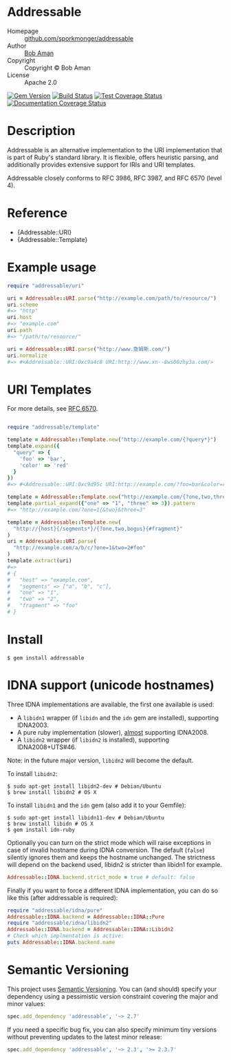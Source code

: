 # Addressable

<dl>
  <dt>Homepage</dt><dd><a href="https://github.com/sporkmonger/addressable">github.com/sporkmonger/addressable</a></dd>
  <dt>Author</dt><dd><a href="mailto:bob@sporkmonger.com">Bob Aman</a></dd>
  <dt>Copyright</dt><dd>Copyright © Bob Aman</dd>
  <dt>License</dt><dd>Apache 2.0</dd>
</dl>

[![Gem Version](https://img.shields.io/gem/dt/addressable.svg)][gem]
[![Build Status](https://github.com/sporkmonger/addressable/workflows/CI/badge.svg)][actions]
[![Test Coverage Status](https://img.shields.io/coveralls/sporkmonger/addressable.svg)][coveralls]
[![Documentation Coverage Status](https://inch-ci.org/github/sporkmonger/addressable.svg?branch=master)][inch]

[gem]: https://rubygems.org/gems/addressable
[actions]: https://github.com/sporkmonger/addressable/actions
[coveralls]: https://coveralls.io/r/sporkmonger/addressable
[inch]: https://inch-ci.org/github/sporkmonger/addressable

# Description

Addressable is an alternative implementation to the URI implementation
that is part of Ruby's standard library. It is flexible, offers heuristic
parsing, and additionally provides extensive support for IRIs and URI templates.

Addressable closely conforms to RFC 3986, RFC 3987, and RFC 6570 (level 4).

# Reference

- {Addressable::URI}
- {Addressable::Template}

# Example usage

```ruby
require "addressable/uri"

uri = Addressable::URI.parse("http://example.com/path/to/resource/")
uri.scheme
#=> "http"
uri.host
#=> "example.com"
uri.path
#=> "/path/to/resource/"

uri = Addressable::URI.parse("http://www.詹姆斯.com/")
uri.normalize
#=> #<Addressable::URI:0xc9a4c8 URI:http://www.xn--8ws00zhy3a.com/>
```


# URI Templates

For more details, see [RFC 6570](https://www.rfc-editor.org/rfc/rfc6570.txt).


```ruby

require "addressable/template"

template = Addressable::Template.new("http://example.com/{?query*}")
template.expand({
  "query" => {
    'foo' => 'bar',
    'color' => 'red'
  }
})
#=> #<Addressable::URI:0xc9d95c URI:http://example.com/?foo=bar&color=red>

template = Addressable::Template.new("http://example.com/{?one,two,three}")
template.partial_expand({"one" => "1", "three" => 3}).pattern
#=> "http://example.com/?one=1{&two}&three=3"

template = Addressable::Template.new(
  "http://{host}{/segments*}/{?one,two,bogus}{#fragment}"
)
uri = Addressable::URI.parse(
  "http://example.com/a/b/c/?one=1&two=2#foo"
)
template.extract(uri)
#=>
# {
#   "host" => "example.com",
#   "segments" => ["a", "b", "c"],
#   "one" => "1",
#   "two" => "2",
#   "fragment" => "foo"
# }
```

# Install

```console
$ gem install addressable
```

# IDNA support (unicode hostnames)

Three IDNA implementations are available, the first one available is used:
- A `libidn1` wrapper (if `libidn` and the `idn` gem are installed), supporting IDNA2003.
- A pure ruby implementation (slower), [almost](https://github.com/sporkmonger/addressable/issues/491) supporting IDNA2008.
- A `libidn2` wrapper (if `libidn2` is installed), supporting IDNA2008+UTS#46.

Note: in the future major version, `libidn2` will become the default.

To install `libidn2`:

```console
$ sudo apt-get install libidn2-dev # Debian/Ubuntu
$ brew install libidn2 # OS X
```

To install `libidn1` and the `idn` gem (also add it to your Gemfile):

```console
$ sudo apt-get install libidn11-dev # Debian/Ubuntu
$ brew install libidn # OS X
$ gem install idn-ruby
```

Optionally you can turn on the strict mode which will raise exceptions in case of invalid hostname during IDNA conversion. The default (`false`) silently ignores them and keeps the hostname unchanged. The strictness will depend on the backend used, libidn2 is stricter than libidn1 for example.
```ruby
Addressable::IDNA.backend.strict_mode = true # default: false
```

Finally if you want to force a different IDNA implementation, you can do so like this (after addressable is required):

```ruby
require "addressable/idna/pure"
Addressable::IDNA.backend = Addressable::IDNA::Pure
require "addressable/idna/libidn2"
Addressable::IDNA.backend = Addressable::IDNA::Libidn2
# Check which implmentation is active:
puts Addressable::IDNA.backend.name
```

# Semantic Versioning

This project uses [Semantic Versioning](https://semver.org/). You can (and should) specify your
dependency using a pessimistic version constraint covering the major and minor
values:

```ruby
spec.add_dependency 'addressable', '~> 2.7'
```

If you need a specific bug fix, you can also specify minimum tiny versions
without preventing updates to the latest minor release:

```ruby
spec.add_dependency 'addressable', '~> 2.3', '>= 2.3.7'
```
